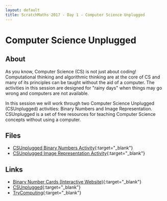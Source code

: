 ```yaml
---
layout: default
title: ScratchMaths 2017 - Day 1 - Computer Science Unplugged
---
```


# Computer Science Unplugged

## About

As you know, Computer Science (CS) is not just about coding! 
Computational thinking and algorithmic thinking are at the core of CS and many of its principles can be taught without the aid of a computer.
The activities in this session are designed for "rainy days" when things may go wrong and computers are not available.

In this session we will work through two Computer Science Unplugged (CSUnplugged) activities: Binary Numbers and Image Representation.
CSUnplugged is a set of free resources for teaching Computer Science concepts without using a computer.

## Files

- [CSUnplugged Binary Numbers Activity](binary_numbers_activity.pdf){:target="_blank"}
- [CSUnplugged Image Representation Activity](image_representation_activity.pdf){:target="_blank"}

## Links

- [Binary Number Cards (Interactive Website)](http://www.mrmaynard.com/activities/binarycards/){:target="_blank"}
- [CSUnplugged](http://csunplugged.org/){:target="_blank"}
- [TryComputing](http://www.trycomputing.org/){:target="_blank"}
